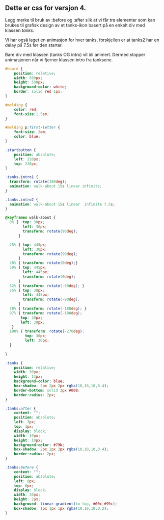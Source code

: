 ## Dette er css for versjon 4.

Legg merke til bruk av :before og :after slik at vi får tre elementer
som kan brukes til grafisk design av et tanks-ikon basert på en enkelt div
med klassen *tanks*.

Vi har også laget en animasjon for hver tanks, forskjellen er at tanks2 har
en delay på 7.5s før den starter.

Bare div med klassen (tanks OG intro) vil bli animert.
Dermed stopper animasjonen når vi fjerner
klassen intro fra tanksene.

```css
#board {
    position: relative;
    width: 500px;
    height: 500px;
    background-color: white;
    border: solid red 1px;
}

#melding {
    color: red;
    font-size:1.5em;
}

#melding p:first-letter {
    font-size: 2em;
    color: blue;
}

.startbutton {
    position: absolute;
    left: 220px;
    top: 220px;
}

.tanks.intro1 {
  transform: rotate(180deg);
  animation: walk-about 15s linear infinite;
}

.tanks.intro2 {
  animation: walk-about 15s linear  infinite 7.5s;
}

@keyframes walk-about {
  0% {  top: 30px;
        left: 30px; 
        transform: rotate(90deg);
      }

  25% { top: 445px;
        left: 30px; 
        transform: rotate(90deg);
      }
  28% { transform: rotate(0deg);}
  50% { top: 445px; 
        left: 445px;
        transform: rotate(0deg);
      }
  52% { transform: rotate(-90deg); }
  75% { top: 30px; 
        left: 445px;
        transform: rotate(-90deg);
      }
  78% { transform: rotate(-180deg); }
  97% { transform: rotate(-180deg);
       top: 30px;
       left: 30px;
   }
  100% { transform: rotate(-270deg); 
         top: 30px;
         left: 30px;
  }
  
}

.tanks {
    position: relative;
    width: 30px;
    height: 13px;
    background-color: blue;
    box-shadow: 2px 2px 2px rgba(10,10,10,0.4);
    border-bottom: solid 2px #008;
    border-radius: 2px;
}

.tanks:after {
    content: "";
    position: absolute;
    left: 7px;
    top: 1px;
    display: block;
    width: 10px;
    height: 10px;
    background-color: #79b;
    box-shadow: 2px 2px 2px rgba(10,10,10,0.4);
    border-radius: 2px;
}

.tanks:before {
    content: "";
    position: absolute;
    left: 8px;
    top: 6px;
    display: block;
    width: 30px;
    height: 2px;
    background: linear-gradient(to top, #00c,#99c);
    box-shadow: 1px 1px 1px rgba(10,10,10,0.2);
}
```